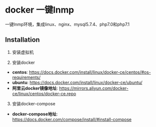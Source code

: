 docker 一键lnmp
===============

一键lnmp环境，集成linux、nginx、mysql5.7.4、php7.0和php7.1

## Installation

1. 安装虚拟机

2. 安装docker
* __centos__: <https://docs.docker.com/install/linux/docker-ce/centos/#os-requirements/>
* __ubuntu__: <https://docs.docker.com/install/linux/docker-ce/ubuntu/>
* __阿里云docker镜像地址__: <https://mirrors.aliyun.com/docker-ce/linux/centos/docker-ce.repo>

3. 安装docker-compose
* __docker-compose地址__: <https://docs.docker.com/compose/install/#install-compose>
